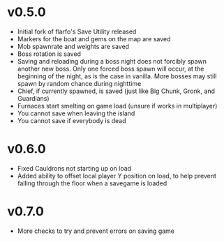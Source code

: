 # v0.5.0
- Initial fork of flarfo's Save Utility released
- Markers for the boat and gems on the map are saved
- Mob spawnrate and weights are saved
- Boss rotation is saved
- Saving and reloading during a boss night does not forcibly spawn another new boss. Only one forced boss spawn will occur, at the beginning of the night, as is the case in vanilla. More bosses may still spawn by random chance during nighttime
- Chief, if currently spawned, is saved (just like Big Chunk, Gronk, and Guardians)
- Furnaces start smelting on game load (unsure if works in multiplayer)
- You cannot save when leaving the island
- You cannot save if everybody is dead

# v0.6.0
- Fixed Cauldrons not starting up on load
- Added ability to offset local player Y position on load, to help prevent falling through the floor when a savegame is loaded

# v0.7.0
- More checks to try and prevent errors on saving game